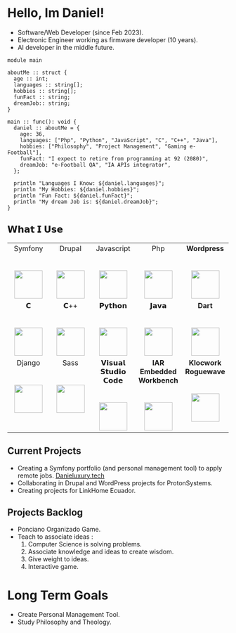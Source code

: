 # Hello, Im Daniel!


- Software/Web Developer (since Feb 2023).
- Electronic Engineer working as firmware developer (10 years).
- AI developer in the middle future.

```
module main

aboutMe :: struct {
  age :: int;
  languages :: string[];
  hobbies :: string[];
  funFact :: string;
  dreamJob:: string;
}

main :: func(): void {
  daniel :: aboutMe = {
    age: 36,
    languages: ["Php", "Python", "JavaScript", "C", "C++", "Java"],
    hobbies: ["Philosophy", "Project Management", "Gaming e-Football"],
    funFact: "I expect to retire from programming at 92 (2080)",
    dreamJob: "e-Football QA", "IA APIs integrator",
  };

  println "Languages I Know: ${daniel.languages}";
  println "My Hobbies: ${daniel.hobbies}";
  println "Fun Fact: ${daniel.funFact}";
  println "My dream Job is: ${daniel.dreamJob}";
}
```

## 𝗪𝗵𝗮𝘁 𝗜 𝗨𝘀𝗲

<table>
  <tbody>
    <tr valign="top">
      <td width="20%" align="center">
        <span>Symfony</span><br><br><br>
        <img height="64px" src="https://cdn.svgporn.com/logos/symfony.svg">
      </td>
      <td width="20%" align="center">
        <span>Drupal</span><br><br><br>
        <img height="64px" src="https://cdn.svgporn.com/logos/drupal.svg">
      </td>
     <td width="20%" align="center">
        <span>Javascript</span><br><br><br>
        <img height="64px" src="https://cdn.svgporn.com/logos/javascript.svg">
      </td>
      <td width="20%" align="center">
        <span>Php</span><br><br><br>
        <img height="64px" src="https://cdn.svgporn.com/logos/php.svg">
      </td>
      <td width="20%" align="center">
        <span><b>Wordpress</b></span><br><br><br>
        <img height="64px" src="https://cdn.svgporn.com/logos/wordpress.svg">
      </td>
    </tr>
    <tr valign="top">
      <td width="20%" align="center">
        <span>𝗖</span><br><br><br>
        <img height="64px" src="https://cdn.svgporn.com/logos/c.svg">
      </td>
      <td width="20%" align="center">
        <span>𝗖++</span><br><br><br>
        <img height="64px" src="https://cdn.svgporn.com/logos/c-plusplus.svg">
      </td>
     <td width="20%" align="center">
        <span>𝗣𝘆𝘁𝗵𝗼𝗻</span><br><br><br>
        <img height="64px" src="https://cdn.svgporn.com/logos/python.svg">
      </td>
      <td width="20%" align="center">
        <span>𝗝𝗮𝘃𝗮</span><br><br><br>
        <img height="64px" src="https://cdn.svgporn.com/logos/java.svg">
      </td>
      <td width="20%" align="center">
        <span><b>Dart</b></span><br><br><br>
        <img height="64px" src="https://cdn.svgporn.com/logos/dart.svg">
      </td>
    </tr>
    <tr valign="top">
      <td width="20%" align="center">
        <span>Django</span><br><br><br>
        <img height="64px" src="https://cdn.svgporn.com/logos/django-icon.svg">
      </td>
      <td width="20%" align="center">
        <span>Sass</span><br><br><br>
        <img height="64px" src="https://cdn.svgporn.com/logos/sass.svg">
      </td>
      <td width="20%" align="center">
        <span>𝗩𝗶𝘀𝘂𝗮𝗹 𝗦𝘁𝘂𝗱𝗶𝗼 𝗖𝗼𝗱𝗲</span><br><br><br>
        <img height="64px" src="https://cdn.svgporn.com/logos/visual-studio-code.svg">
      </td>
      <td width="20%" align="center">
        <span><b>IAR Embedded Workbench</b></span><br><br><br>
        <img height="64px" src="https://di9mr54a05a64.cloudfront.net/api-elektronikexpo.expoplatform.com/image/769x0/MTU4ODA1OTMxNTVlYTdkY2IzMGI2ZTc=.png">
      </td>
      <td width="20%" align="center">
        <span><b>Klocwork Roguewave</b></span><br><br><br>
        <img height="64px" src="https://images.g2crowd.com/uploads/product/image/large_detail/large_detail_40d0b5354d59f2f0030b4443e1f5b3d3/klocwork.jpg">
      </td>
    </tr>
  </tbody>
</table>

## Current Projects
- Creating a Symfony portfolio (and personal management tool) to apply remote jobs. <a href="https://www.danieluxury.tech" target="_blank">Danieluxury.tech</a>
- Collaborating in Drupal and WordPress projects for ProtonSystems.
- Creating projects for LinkHome Ecuador.

## Projects Backlog
- Ponciano Organizado Game.
- Teach to associate ideas :
    1) Computer Science is solving problems.
    2) Associate knowledge and ideas to create wisdom.
    3) Give weight to ideas.
    4) Interactive game.
 
# Long Term Goals
- Create Personal Management Tool.
- Study Philosophy and Theology.
  

